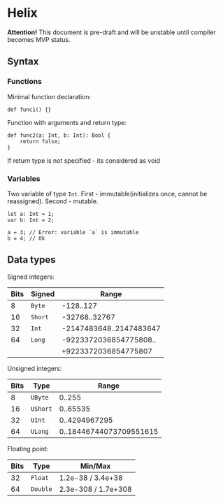 # Helix
__Attention!__
This document is pre-draft and will be unstable until compiler becomes MVP status. 

## Syntax

### Functions

Minimal function declaration:
```
def func1() {}
```

Function with arguments and return type:
```
def func2(a: Int, b: Int): Bool {
    return false;
}
```
If return type is not specified - its considered as void

### Variables
Two variable of type `Int`.
First - immutable(initializes once, cannot be reassigned).
Second - mutable.
```
let a: Int = 1;
var b: Int = 2;

a = 3; // Error: variable `a` is immutable
b = 4; // Ok
```

## Data types

Signed integers:

| Bits | Signed  | Range                   |
|------|---------|-------------------------|
| 8    | `Byte`  | -128..127               |
| 16   | `Short` | -32768..32767           |
| 32   | `Int`   | -2147483648..2147483647 |
| 64   | `Long`  | -9223372036854775808..  |
|      |         | +9223372036854775807    |

Unsigned integers:

| Bits | Type    | Range                   | 
|------|---------|-------------------------|
| 8    | `UByte` | 0..255                  |
| 16   | `UShort`| 0..65535                |
| 32   | `UInt`  | 0..4294967295           |
| 64   | `ULong` | 0..18446744073709551615 |

Floating point:

| Bits | Type     | Min/Max             | 
|------|----------|---------------------|
| 32   | `Float`  | 1.2e-38 / 3.4e+38   |
| 64   | `Double` | 2.3e-308 / 1.7e+308 |
